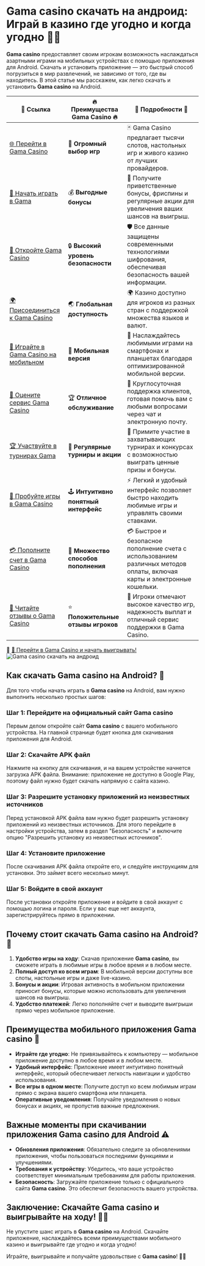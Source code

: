 # Gama casino скачать на андроид: Играй в казино где угодно и когда угодно 📱🎰

**Gama casino** предоставляет своим игрокам возможность наслаждаться азартными играми на мобильных устройствах с помощью приложения для Android. Скачать и установить приложение — это быстрый способ погрузиться в мир развлечений, не зависимо от того, где вы находитесь. В этой статье мы расскажем, как легко скачать и установить **Gama casino** на Android.


| 🔗 **Ссылка**                                         | 🔥 **Преимущества Gama Casino** 🔥  | 🌟 **Подробности** 🌟 |
|-----------------------------------------------------|-------------------------------------|----------------------|
| [🌐 Перейти в Gama Casino](https://brandplay.link/j6NMKsDz) | 🎰 **Огромный выбор игр**            | 🃏 Gama Casino предлагает тысячи слотов, настольных игр и живого казино от лучших провайдеров. |
| [💸 Начать играть в Gama](https://brandplay.link/j6NMKsDz) | 💰 **Выгодные бонусы**                | 🎁 Получите приветственные бонусы, фриспины и регулярные акции для увеличения ваших шансов на выигрыш. |
| [🔐 Откройте Gama Casino](https://brandplay.link/j6NMKsDz) | 🔒 **Высокий уровень безопасности**    | 🛡️ Все данные защищены современными технологиями шифрования, обеспечивая безопасность вашей информации. |
| [🌍 Присоединиться к Gama Casino](https://brandplay.link/j6NMKsDz) | 🌏 **Глобальная доступность**         | 🌍 Казино доступно для игроков из разных стран с поддержкой множества языков и валют. |
| [📱 Играйте в Gama Casino на мобильном](https://brandplay.link/j6NMKsDz) | 📲 **Мобильная версия**                | 📱 Наслаждайтесь любимыми играми на смартфонах и планшетах благодаря оптимизированной мобильной версии. |
| [🔧 Оцените сервис Gama Casino](https://brandplay.link/j6NMKsDz) | 🏆 **Отличное обслуживание**          | 🤝 Круглосуточная поддержка клиентов, готовая помочь вам с любыми вопросами через чат и электронную почту. |
| [🏆 Участвуйте в турнирах Gama](https://brandplay.link/j6NMKsDz) | 🎉 **Регулярные турниры и акции**      | 🥇 Примите участие в захватывающих турнирах и конкурсах с возможностью выиграть ценные призы и бонусы. |
| [🎯 Пробуйте игры в Gama Casino](https://brandplay.link/j6NMKsDz) | 🕹️ **Интуитивно понятный интерфейс**   | ⚡ Легкий и удобный интерфейс позволяет быстро находить любимые игры и управлять своими ставками. |
| [💳 Пополните счет в Gama Casino](https://brandplay.link/j6NMKsDz) | 💸 **Множество способов пополнения**    | 💳 Быстрое и безопасное пополнение счета с использованием различных методов оплаты, включая карты и электронные кошельки. |
| [💬 Читайте отзывы о Gama Casino](https://brandplay.link/j6NMKsDz) | ⭐ **Положительные отзывы игроков**     | 👏 Игроки отмечают высокое качество игр, надежность выплат и отличный сервис поддержки в Gama Casino. |

🔗 [🚀 Перейти в Gama Casino и начать выигрывать!](https://brandplay.link/j6NMKsDz)
![Gama casino скачать на андроид](https://imgbb.ru/frontend/posts/creation/2023-07-22/oi161jo2va9xnz4uodk35psn1qej265k1wj.jpg)

## Как скачать Gama casino на Android? 📲

Для того чтобы начать играть в **Gama casino** на Android, вам нужно выполнить несколько простых шагов:

### Шаг 1: Перейдите на официальный сайт Gama casino
Первым делом откройте сайт **Gama casino** с вашего мобильного устройства. На главной странице будет кнопка для скачивания приложения для Android.

### Шаг 2: Скачайте APK файл
Нажмите на кнопку для скачивания, и на вашем устройстве начнется загрузка APK файла. Внимание: приложение не доступно в Google Play, поэтому файл нужно будет скачать напрямую с сайта казино.

### Шаг 3: Разрешите установку приложений из неизвестных источников
Перед установкой APK файла вам нужно будет разрешить установку приложений из неизвестных источников. Для этого перейдите в настройки устройства, затем в раздел "Безопасность" и включите опцию "Разрешить установку из неизвестных источников".

### Шаг 4: Установите приложение
После скачивания APK файла откройте его, и следуйте инструкциям для установки. Это займет всего несколько минут.

### Шаг 5: Войдите в свой аккаунт
После установки откройте приложение и войдите в свой аккаунт с помощью логина и пароля. Если у вас еще нет аккаунта, зарегистрируйтесь прямо в приложении.

## Почему стоит скачать Gama casino на Android? 🎁

1. **Удобство игры на ходу**: Скачав приложение **Gama casino**, вы сможете играть в любимые игры в любое время и в любом месте.
2. **Полный доступ ко всем играм**: В мобильной версии доступны все слоты, настольные игры и даже live-казино.
3. **Бонусы и акции**: Игровая активность в мобильном приложении приносит бонусы, которые можно использовать для увеличения шансов на выигрыш.
4. **Удобство платежей**: Легко пополняйте счет и выводите выигрыши прямо через мобильное приложение.

## Преимущества мобильного приложения Gama casino 📱

- **Играйте где угодно**: Не привязывайтесь к компьютеру — мобильное приложение доступно в любое время и в любом месте.
- **Удобный интерфейс**: Приложение имеет интуитивно понятный интерфейс, который обеспечивает легкость навигации и удобство использования.
- **Все игры в одном месте**: Получите доступ ко всем любимым играм прямо с экрана вашего смартфона или планшета.
- **Оперативные уведомления**: Получайте уведомления о новых бонусах и акциях, не пропустив важные предложения.

## Важные моменты при скачивании приложения Gama casino для Android ⚠️

- **Обновления приложения**: Обязательно следите за обновлениями приложения, чтобы пользоваться последними функциями и улучшениями.
- **Требования к устройству**: Убедитесь, что ваше устройство соответствует минимальным требованиям для работы приложения.
- **Безопасность**: Загружайте приложение только с официального сайта **Gama casino**. Это обеспечит безопасность вашего устройства.

## Заключение: Скачайте Gama casino и выигрывайте на ходу! 🎰💸

Не упустите шанс играть в **Gama casino** на Android. Скачайте приложение, наслаждайтесь всеми преимуществами мобильного казино и выигрывайте где угодно и когда угодно!

Играйте, выигрывайте и получайте удовольствие с **Gama casino**! 🌟📱
